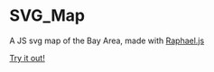 SVG_Map
=======

A JS svg map of the Bay Area, made with [Raphael.js](http://raphaeljs.com/)

[Try it out!](http://thewillsimons.com/map/)

